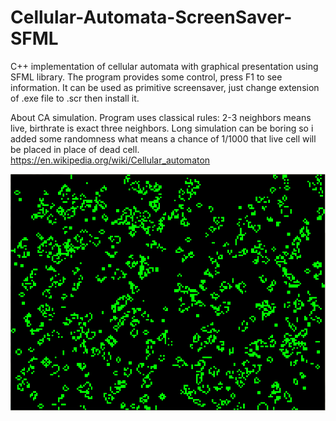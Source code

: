 # Cellular-Automata-ScreenSaver-SFML

C++ implementation of cellular automata with graphical presentation using SFML library. The program provides some control, press F1 to see information. It can be used as primitive screensaver, just change extension of .exe file to .scr then install it.

About CA simulation. Program uses classical rules: 2-3 neighbors means live, birthrate is exact three neighbors. Long simulation can be boring so i added some randomness what means a chance of 1/1000 that live cell will be placed in place of dead cell.
https://en.wikipedia.org/wiki/Cellular_automaton

![Simulation example](https://github.com/Synoecium/Cellular-Automata-ScreenSaver-SFML/blob/master/Example%20CA.png)

